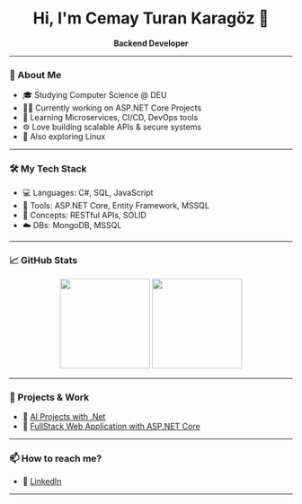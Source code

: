 <h1 align="center">Hi, I'm Cemay Turan Karagöz 👋</h1>

<p align="center">
  <b>Backend Developer </b>
</p>

---

### 🧠 About Me

- 🎓 Studying Computer Science @ DEU
- 🧑‍💻 Currently working on ASP.NET Core Projects
- 🌱 Learning Microservices, CI/CD, DevOps tools
- ⚙️ Love building scalable APIs & secure systems
- 🐧 Also exploring Linux

---

### 🛠️ My Tech Stack

- 💻 Languages: C#, SQL, JavaScript
- 🧰 Tools: ASP.NET Core, Entity Framework, MSSQL
- 🧠 Concepts: RESTful APIs, SOLID
- ☁️ DBs: MongoDB, MSSQL

---

### 📈 GitHub Stats

<p align="center">
  <img src="https://github-readme-stats.vercel.app/api?username=Catujk&show_icons=true&theme=radical" height="160" />
  <img src="https://github-readme-stats.vercel.app/api/top-langs/?username=Catujk&layout=compact&theme=radical" height="160" />
</p>

---

### 🧰 Projects & Work

- 💼 [AI Projects with .Net](https://github.com/Catujk/AI-Projects-with-DotNet)
- 📁 [FullStack Web Application with ASP.NET Core](https://github.com/Catujk/Full-Stack-Web-Application-with-ASP.NET-Core-5)

---

### 📫 How to reach me?

- 💼 [LinkedIn](https://www.linkedin.com/in/cetuka)

---
